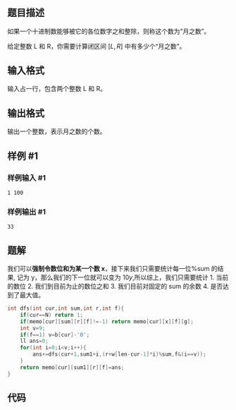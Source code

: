 # 
## 题目描述
如果一个十进制数能够被它的各位数字之和整除，则称这个数为“月之数”。

给定整数 L 和 R，你需要计算闭区间 $[L,R]$ 中有多少个“月之数”。

## 输入格式
输入占一行，包含两个整数 L 和 R。


## 输出格式

输出一个整数，表示月之数的个数。

## 样例 #1

### 样例输入 #1

```
1 100
```

### 样例输出 #1

 ```
33
```


## 题解
我们可以**强制令数位和为某一个数 x**，接下来我们只需要统计每一位%sum 的结果, 记为 y，那么我们的下一位就可以变为 $10y$,所以综上，我们只需要统计 1. 当前的数位 2. 我们到目前为止的数位之和 3. 我们目前对固定的 sum 的余数 4. 是否达到了最大值。
```cpp
int dfs(int cur,int sum,int r,int f){
	if(cur==N) return 1;
	if(memo[cur][sum][r][f]!=-1) return memo[cur][x][f][g];
	int v=9;
	if(f==1) v=b[cur]-'0';
	ll ans=0;
	for(int i=0;i<v;i++){
		ans+=dfs(cur+1,sum1+i,(r+w[len-cur-1]*i)%sum,f&(i==v));
	}
	return memo[cur][sum1][r][f]=ans;
}
```
## 代码
```cpp

```